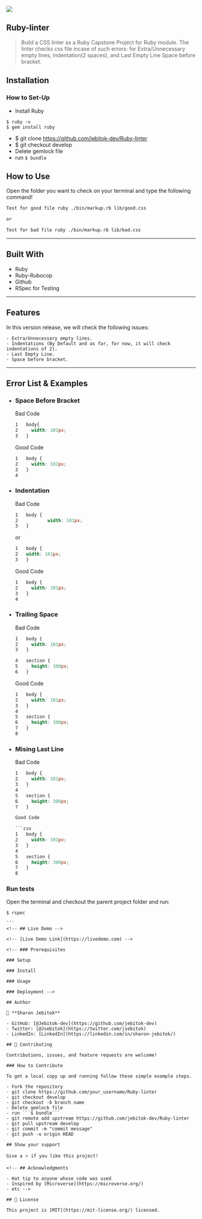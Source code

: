 ![](https://img.shields.io/badge/Microverse-blueviolet)

## Ruby-linter

> Build a CSS linter as a Ruby Capstone Project for Ruby module. The linter checks css file incase of such errors: for Extra/Unnecessary empty lines,
	Indentation(2 spaces), and Last Empty Line Space before bracket.

## Installation

### How to Set-Up
- Install Ruby
````
$ ruby -v
$ gem install ruby
````
- $ git clone https://github.com/jebitok-dev/Ruby-linter
- $ git checkout develop
- Delete gemlock file
- run ```$ bundle```


## How to Use

Open the folder you want to check on your terminal and type the following command!

```bash
Test for good file ruby ./bin/markup.rb lib/good.css

or

Test for bad file ruby ./bin/markup.rb lib/bad.css
```

---

## Built With

- Ruby
- Ruby-Rubocop
- Github
- RSpec for Testing

---

## Features

In this version release, we will check the following issues:

	- Extra/Unnecessary empty lines.
	- Indentations (By Default and as far, for now, it will check indentations of 2).
	- Last Empty Line.
	- Space before bracket.
---

## Error List & Examples

- ### Space Before Bracket

	Bad Code
	
	```css 
	1	body{
	2	  width: 101px;
	3	}
	```

	Good Code

	```css
	1	body {
	2	  width: 101px;
	3	}
	4
	```

- ### Indentation

	Bad Code
	
	```css 
	1	body {
	2			width: 101px;
	3	}
	```

	or

	```css 
	1	body {
	2	width: 101px;
	3	}
	```

	Good Code

	```css
	1	body {
	2	  width: 101px;
	3	}
	4
	```


- ### Trailing Space

	Bad Code

	```css
	1	body {
	2	  width: 101px;
	3	} 

	4	section {
	5	  height: 300px;
	6	} 
	```

	Good Code

	```css
	1	body {
	2	  width: 101px;
	3	}
	4
	5	section {
	6	  height: 300px;
	7	}
	8
	```
- ### Mising Last Line

	Bad Code

	```css
	1	body {
	2	  width: 101px;
	3	}
	4
	5	section {
	6	  height: 300px;
	7	}

	Good Code

	```css
	1	body {
	2	  width: 101px;
	3	}
	4
	5	section {
	6	  height: 300px;
	7	}
	8
	```
### Run tests
Open the terminal and checkout the parent project folder and run:
````
$ rspec

```
<!-- ## Live Demo -->

<!-- [Live Demo Link](https://livedemo.com) -->

<!-- ### Prerequisites

### Setup

### Install

### Usage

### Deployment -->

## Author

👤 **Sharon Jebitok**

- GitHub: [@Jebitok-dev](https://github.com/jebitok-dev)
- Twitter: [@Jsebitok](https://twitter.com/jsebitok)
- LinkedIn: [LinkedIn](https://linkedin.com/in/sharon-jebitok/)

## 🤝 Contributing

Contributions, issues, and feature requests are welcome!

### How to Contribute

To get a local copy up and running follow these simple example steps.

- Fork the repository
- git clone https://github.com/your_username/Ruby-linter
- git checkout develop
- git checkout -b branch name
- Delete gemlock file
- run ```$ bundle```
- git remote add upstream https://github.com/jebitok-dev/Ruby-linter
- git pull upstream develop
- git commit -m "commit message"
- git push -u origin HEAD

## Show your support

Give a ⭐️ if you like this project!

<!-- ## Acknowledgments

- Hat tip to anyone whose code was used
- Inspired by [Microverse](https://microverse.org/)
- etc -->

## 📝 License

This project is [MIT](https://mit-license.org/) licensed.
